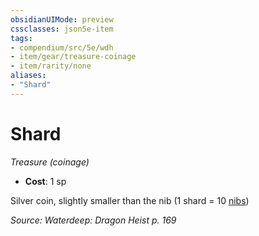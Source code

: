 ```yaml
---
obsidianUIMode: preview
cssclasses: json5e-item
tags:
- compendium/src/5e/wdh
- item/gear/treasure-coinage
- item/rarity/none
aliases: 
- "Shard"
---
```

# Shard
*Treasure (coinage)*  

- **Cost**: 1 sp

Silver coin, slightly smaller than the nib (1 shard = 10 [nibs](Mechanics/items/nib-wdh.md))

*Source: Waterdeep: Dragon Heist p. 169*